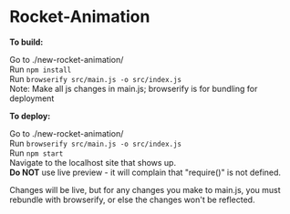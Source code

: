 # Rocket-Animation

**To build:**

Go to ./new-rocket-animation/    
Run `npm install`   
Run `browserify src/main.js -o src/index.js`          
Note: Make all js changes in main.js; browserify is for bundling for deployment
   
   
**To deploy:**

Go to ./new-rocket-animation/      
Run `browserify src/main.js -o src/index.js`        
Run `npm start`      
Navigate to the localhost site that shows up.  
**Do NOT** use live preview - it will complain that "require()" is not defined.
      
Changes will be live, but for any changes you make to main.js, you must rebundle with browserify, or else the changes won't be reflected.
